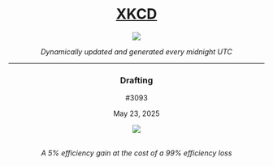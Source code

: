 
<h1 align="center"><a href="https://xkcd.com">XKCD</a></h1>
<div align="center">
    <img src="https://img.shields.io/github/last-commit/ShashashankThakur/XKCD?label=last%20updated" />
</div>

<p align="center"><i>Dynamically updated and generated every midnight UTC</i></p>
<hr>
<div align="center">
    <h3><strong>Drafting</strong></h3>
    <p>#3093</p>
    <p>May 23, 2025</p>
    <img src="https://imgs.xkcd.com/comics/drafting.png">
    <br></br>
    <p><i>A 5% efficiency gain at the cost of a 99% efficiency loss</i></p>
</div>
